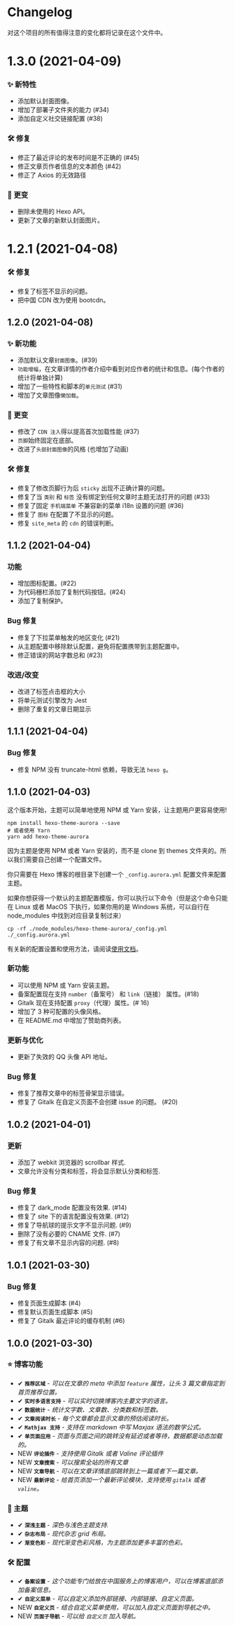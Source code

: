 # Changelog

对这个项目的所有值得注意的变化都将记录在这个文件中。

# 1.3.0 (2021-04-09)

### ✨ 新特性

- 添加默认封面图像。
- 增加了部署子文件夹的能力 (#34)
- 添加自定义社交链接配置 (#38)

### 🛠 修复

- 修正了最近评论的发布时间是不正确的 (#45)
- 修正文章页作者信息的文本颜色 (#42)
- 修正了 Axios 的无效路径

### 🔮 更变

- 删除未使用的 Hexo API。
- 更新了文章的新默认封面图片。

# 1.2.1 (2021-04-08)

### 🛠 修复

- 修复了标签不显示的问题。
- 把中国 CDN 改为使用 bootcdn。

## 1.2.0 (2021-04-08)

### ✨ 新功能

- 添加默认文章`封面图像`。(#39)
- `功能增幅`，在文章详情的作者介绍中看到对应作者的统计和信息。(每个作者的统计将单独计算)
- 增加了一些特性和脚本的`单元测试` (#31)
- 增加了文章图像`懒加载`。

### 🔮 更变

- 修改了 `CDN 注入`得以提高首次加载性能 (#37)
- `页脚`始终固定在底部。
- 改进了`头部封面图像`的风格 (也增加了动画)

### 🛠 修复

- 修复了修改页脚行为后 `sticky` 出现不正确计算的问题。
- 修复了当 `类别` 和 `标签` 没有绑定到任何文章时主题无法打开的问题 (#33)
- 修复了固定 `手机端菜单` 不兼容新的菜单 i18n 设置的问题 (#36)
- 修复了 `图标` 在配置了不显示的问题。
- 修复 `site_meta` 的 `cdn` 的错误判断。

## 1.1.2 (2021-04-04)

### 功能

- 增加图标配置。(#22)
- 为代码栅栏添加了复制代码按钮。(#24)
- 添加了复制保护。

### Bug 修复

- 修复了下拉菜单触发的地区变化 (#21)
- 从主题配置中移除默认配置，避免将配置携带到主题配置中。
- 修正错误的网站字数总和 (#23)

### 改进/改变

- 改进了标签点击框的大小
- 将单元测试引擎改为 Jest
- 删除了重复的文章日期显示

## 1.1.1 (2021-04-04)

### Bug 修复

- 修复 NPM 没有 truncate-html 依赖，导致无法 `hexo g`。

## 1.1.0 (2021-04-03)

这个版本开始，主题可以简单地使用 NPM 或 Yarn 安装，让主题用户更容易使用!

```shell
npm install hexo-theme-aurora --save
# 或者使用 Yarn
yarn add hexo-theme-aurora
```

因为主题是使用 NPM 或者 Yarn 安装的，而不是 clone 到 themes 文件夹的。所以我们需要自己创建一个配置文件。

你只需要在 Hexo 博客的根目录下创建一个 `_config.aurora.yml` 配置文件来配置主题。

如果你想获得一个默认的主题配置模版，你可以执行以下命令（但是这个命令只能在 Linux 或者 MacOS 下执行，如果你用的是 Windows 系统，可以自行在 node_modules 中找到对应目录复制过来）

```shell
cp -rf ./node_modules/hexo-theme-aurora/_config.yml ./_config.aurora.yml
```

有关新的配置设置和使用方法，请阅读[使用文档](https://aurora.tridiamond.tech/zh)。

### 新功能

- 可以使用 NPM 或 Yarn 安装主题。
- 备案配置现在支持 `number`（备案号） 和 `link`（链接） 属性。(#18)
- Gitalk 现在支持配置 `proxy`（代理）属性。(# 16)
- 增加了 3 种可配置的头像风格。
- 在 README.md 中增加了赞助商列表。

### 更新与优化

- 更新了失效的 QQ 头像 API 地址。

### Bug 修复

- 修复了推荐文章中的标签骨架显示错误。
- 修复了 Gitalk 在自定义页面不会创建 issue 的问题。 (#20)

## 1.0.2 (2021-04-01)

### 更新

- 添加了 webkit 浏览器的 scrollbar 样式.
- 文章允许没有分类和标签，将会显示默认分类和标签.

### Bug 修复

- 修复了 dark_mode 配置没有效果. (#14)
- 修复了 site 下的语言配置没有效果. (#12)
- 修复了导航球的提示文字不显示问题. (#9)
- 删除了没有必要的 CNAME 文件. (#7)
- 修复了有文章不显示内容的问题. (#8)

## 1.0.1 (2021-03-30)

### Bug 修复

- 修复页面生成脚本 (#4)
- 修复默认页面生成脚本 (#5)
- 修复了 Gitalk 最近评论的缓存机制 (#6)

## 1.0.0 (2021-03-30)

### ⭐️ 博客功能

- <span class="tag done-tag">✔</span> **`推荐区域`** - _可以在文章的 meta 中添加 `feature` 属性，让头 3 篇文章指定到首页推荐位置。_
- <span class="tag done-tag">✔</span> **`实时多语言支持`** - _可以实时切换博客内主要文字的语言。_
- <span class="tag done-tag">✔</span> **`数据统计`** - _统计文字数、文章数、分类数和标签数。_
- <span class="tag done-tag">✔</span> **`文章阅读时长`** - _每个文章都会显示文章的预估阅读时长。_
- <span class="tag done-tag">✔</span> **`Mathjax 支持`** - _支持在 markdown 中写 Maxjax 语法的数学公式。_
- <span class="tag done-tag">✔</span> **`单页面应用`** - _页面与页面之间的跳转没有延迟或者等待，数据都是动态加载的。_
- <span class="tag new-tag">NEW</span> **`评论插件`** - _支持使用 Gitalk 或者 Valine 评论插件_
- <span class="tag new-tag">NEW</span> **`文章搜索`** - _可以搜索全站的所有文章_
- <span class="tag new-tag">NEW</span> **`文章导航`** - _可以在文章详情底部跳转到上一篇或者下一篇文章。_
- <span class="tag new-tag">NEW</span> **`最新评论`** - _给首页添加一个最新评论模块，支持使用 `gitalk` 或者 `valine`。_

### 🎨 主题

- <span class="tag done-tag">✔</span> **`深浅主题`** - _深色与浅色主题支持._
- <span class="tag done-tag">✔</span> **`杂志布局`** - _现代杂志 grid 布局。_
- <span class="tag done-tag">✔</span> **`渐变色彩`** - _现代渐变色彩风格，为主题添加更多丰富的色彩。_

### 🛠 配置

- <span class="tag done-tag">✔</span> **`备案设置`** - _这个功能专门给放在中国服务上的博客用户，可以在博客底部添加备案信息。_
- <span class="tag done-tag">✔</span> **`自定义菜单`** - _可以自定义添加外部链接、内部链接、自定义页面。_
- <span class="tag new-tag">NEW</span> **`自定义页`** - _结合自定义菜单使用，可以加入自定义页面到导航之中。_
- <span class="tag new-tag">NEW</span> **`页面子导航`** - _可以给 `自定义页` 加入导航。_
